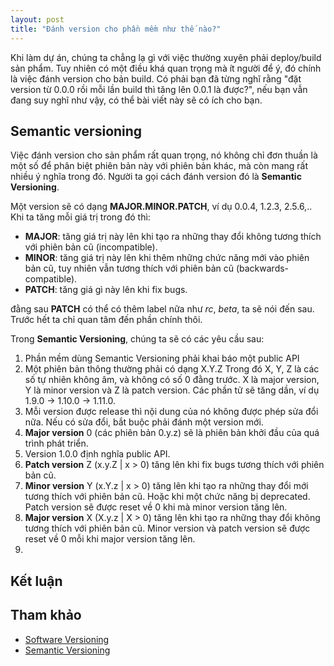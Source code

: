 ```yaml
---
layout: post
title: "Đánh version cho phần mềm như thế nào?"
---
```

Khi làm dự án, chúng ta chẳng lạ gì với việc thường xuyên phải deploy/build sản phẩm. Tuy nhiên có một điều khá quan trọng mà ít người để ý, đó chính là việc đánh version cho bản build. Có phải bạn đã từng nghĩ rằng "đặt version từ 0.0.0 rồi mỗi lần build thì tăng lên 0.0.1 là được?", nếu bạn vẫn đang suy nghĩ như vậy, có thể bài viết này sẽ có ích cho bạn.

## Semantic versioning
Việc đánh version cho sản phẩm rất quan trọng, nó không chỉ đơn thuần là một số để phân biệt phiên bản này với phiên bản khác, mà còn mang rất nhiều ý nghĩa trong đó. Người ta gọi cách đánh version đó là **Semantic Versioning**.

Một version sẽ có dạng **MAJOR.MINOR.PATCH**, ví dụ 0.0.4, 1.2.3, 2.5.6,.. Khi ta tăng mỗi giá trị trong đó thì:
- **MAJOR**: tăng giá trị này lên khi tạo ra những thay đổi không tương thích với phiên bản cũ (incompatible).
- **MINOR**: tăng giá trị này lên khi thêm những chức năng mới vào phiên bản cũ, tuy nhiên vẫn tương thích với phiên bản cũ (backwards-compatible).
- **PATCH**: tăng giá gì này lên khi fix bugs.

đằng sau **PATCH** có thể có thêm label nữa như *rc*, *beta*, ta sẽ nói đến sau. Trước hết ta chỉ quan tâm đến phần chính thôi.

Trong **Semantic Versioning**, chúng ta sẽ có các yêu cầu sau:
1. Phần mềm dùng Semantic Versioning phải khai báo một public API
2. Một phiên bản thông thường phải có dạng X.Y.Z Trong đó X, Y, Z là các số tự nhiên không âm, và không có số 0 đằng trước. X là major version, Y là minor version và Z là patch version. Các phần tử sẽ tăng dần, ví dụ 1.9.0 -> 1.10.0 -> 1.11.0.
3. Mỗi version được release thì nội dung của nó không được phép sửa đổi nữa. Nếu có sửa đổi, bắt buộc phải đánh một version mới.
4. **Major version** 0 (các phiên bản 0.y.z) sẽ là phiên bản khởi đầu của quá trình phát triển.
5. Version 1.0.0 định nghĩa public API.
6. **Patch version** Z (x.y.Z | x > 0) tăng lên khi fix bugs tương thích với phiên bản cũ.
7. **Minor version** Y (x.Y.z | x > 0) tăng lên khi tạo ra những thay đổi mới tương thích với phiên bản cũ. Hoặc khi một chức năng bị deprecated. Patch version sẽ được reset về 0 khi mà minor version tăng lên.
8. **Major version** X (X.y.z | X > 0) tăng lên khi tạo ra những thay đổi không tương thích với phiên bản cũ. Minor version và patch version sẽ được reset về 0 mỗi khi major version tăng lên.
9. <to be continued...>
## Kết luận

## Tham khảo
- [Software Versioning](https://en.wikipedia.org/wiki/Software_versioning)
- [Semantic Versioning](http://semver.org/)

